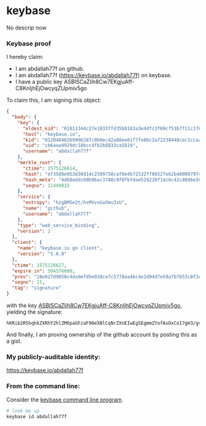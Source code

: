 # keybase
No descrip now

### Keybase proof

I hereby claim:

  * I am abdallah77f on github.
  * I am abdallah77f (https://keybase.io/abdallah77f) on keybase.
  * I have a public key ASBISCaZlih8Cw7EKgjuAff-C8KnIjhEjOwcyqZUpmiv5go

To claim this, I am signing this object:

```json
{
  "body": {
    "key": {
      "eldest_kid": "01011344c27e18337fd35b8183a3e4dfc3f69cf51b7f11c17667f85e34d1d8f1a19d0a",
      "host": "keybase.io",
      "kid": "01204848269996287c0b0ec42a08ee01f7fe0bc2a72238448cec1ccaa654a668afe60a",
      "uid": "cb6aaa9929dc18bcc4fb2b8833ca5819",
      "username": "abdallah77f"
    },
    "merkle_root": {
      "ctime": 1575126614,
      "hash": "ef3588e953d38d14c2509758caf0e4b72532ff86527e62b480087974c87bf989940b7a0a5896e2f5bdb8a1dbbeaded8fa443b5df3caf3481907b128b779fbd4b",
      "hash_meta": "4d60addc60b96ac3788c9f0fbfdae528220f14c6c42c40d6e50ca39b012f0282",
      "seqno": 11449015
    },
    "service": {
      "entropy": "hzgBM5e2t/hxMVvxGxOmu3zU",
      "name": "github",
      "username": "abdallah77f"
    },
    "type": "web_service_binding",
    "version": 2
  },
  "client": {
    "name": "keybase.io go client",
    "version": "5.0.0"
  },
  "ctime": 1575126627,
  "expire_in": 504576000,
  "prev": "18e027d9858c4da9efd5e938ce7c5778aa4bc4e2d94d7e59a7b7653c8f2e60b6",
  "seqno": 15,
  "tag": "signature"
}
```

with the key [ASBISCaZlih8Cw7EKgjuAff-C8KnIjhEjOwcyqZUpmiv5go](https://keybase.io/abdallah77f), yielding the signature:

```
hKRib2R5hqhkZXRhY2hlZMOpaGFzaF90eXBlCqNrZXnEIwEgSEgmmZYofAsOxCoI7gH3/gvCpyI4RIzsHMqmVKZor+YKp3BheWxvYWTESpcCD8QgGOAn2YWMTanv1ek4znxXeKpLxOLZTX5Zp7dlPI8uYLbEIP0Bzgsj7KKwlxPC1TPenVCPuXZlttT6SECClhnpixCkAgHCo3NpZ8RA7TsKboHILQ7sqNvWL2jJQ6LBNSg3e7l3sNCP2hbFmQsiNPUIx2dub4/HHDEAbFgf7FUXHJMsgyU1iH+A5qTLDqhzaWdfdHlwZSCkaGFzaIKkdHlwZQildmFsdWXEIJCjoeCehqlvyMDJ684JRRnYLYKDZKsuvPhIx7INGEr9o3RhZ80CAqd2ZXJzaW9uAQ==

```

And finally, I am proving ownership of the github account by posting this as a gist.

### My publicly-auditable identity:

https://keybase.io/abdallah77f

### From the command line:

Consider the [keybase command line program](https://keybase.io/download).

```bash
# look me up
keybase id abdallah77f
```
